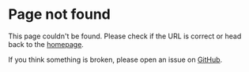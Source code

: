 # Page not found 

This page couldn't be found. Please check if the URL is correct or head back to the [homepage](/).

If you think something is broken, please open an issue on [GitHub](https://github.com/safe-global/safe-docs/issues/new).
